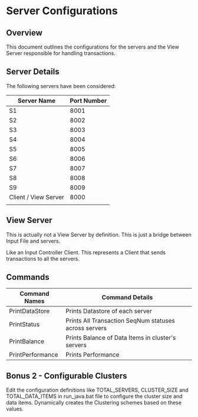 # Server Configurations

## Overview
This document outlines the configurations for the servers and the View Server responsible for handling transactions.

## Server Details
The following servers have been considered:

| Server Name          | Port Number |
|----------------------|-------------|
| S1                   | 8001        |
| S2                   | 8002        |
| S3                   | 8003        |
| S4                   | 8004        |
| S5                   | 8005        |
| S6                   | 8006        |
| S7                   | 8007        |
| S8                   | 8008        |
| S9                   | 8009        |
| Client / View Server | 8000        |
|                      |             |


## View Server
This is actually not a View Server by definition. This is just a bridge between Input File and servers.

Like an Input Controller Client. This represents a Client that sends transactions to all the servers.

## Commands

| Command Names    | Command Details                                       |
|------------------|-------------------------------------------------------| 
| PrintDataStore   | Prints Datastore of each server                       |
| PrintStatus      | Prints All Transaction SeqNum statuses across servers |
| PrintBalance     | Prints Balance of Data Items in cluster's servers     |
| PrintPerformance | Prints Performance                                    |


## Bonus 2 - Configurable Clusters

Edit the configuration definitions like TOTAL_SERVERS, CLUSTER_SIZE and TOTAL_DATA_ITEMS in run_java.bat file to configure the cluster size and data items. 
Dynamically creates the Clustering schemes based on these values.